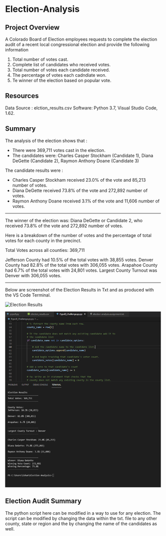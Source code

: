 # Election-Analysis

## Project Overview 

A Colorado Board of Election employees requests to complete the election audit of a recent local congressional election and provide the following information 

1. Total number of votes cast. 
2. Complete list of candidates who received votes. 
3. Total number of votes each candidate received. 
4. The percentage of votes each cadndiate won. 
5. Te winner of the election based on popular vote. 

## Resources 
Data Source : elction_results.csv
Software: Python 3.7, Visual Studio Code, 1.62.

## Summary 

The analysis of the election shows that : 
* There were 369,711 votes cast in the election. 
* The candidates were: Charles Casper Stockham (Candidate 1), Diana DeGette (Candidate 2), Raymon Anthony Doane (Candidate 3) 

The candidate results were : 

* Charles Casper Stockham received 23.0% of the vote and 85,213 number of votes.    
* Diana DeGette received 73.8% of the vote and 272,892 number of votes.
* Raymon Anthony Doane received 3.1% of the vote and 11,606 number of votes.
___________________________________________________________________________________
The winner of the election was: Diana DeGette or Candidate 2, who received 73.8% of 
the vote and 272,892 number of votes. 
 
Here is a breakdown of the number of votes and the percentage of total votes for 
each county in the precinct.

Total Votes across all counties: 369,711

Jefferson County had 10.5% of the total votes with 38,855 votes. 
Denver County had 82.8% of the total votes with 306,055 votes. 
Arapahoe County had 6.7% of the total votes with 24,801 votes. 
Largest County Turnout was Denver with 306,055 votes.
___________________________________________________________________________________


Below are screenshot of the Election Results in Txt and as produced with the VS Code Terminal.

![Election Results](https://user-images.githubusercontent.com/92416151/142970253-3ba5f312-b917-4045-8d18-b61cc87608db.png)

![Results as in VS Code Terminal](https://github.com/ishan9220/Election-Analysis/blob/main/Terminal%20Results.png)


## Election Audit Summary

The python script here can be modified in a way to use for any election. The script can be modified by changing the data within the txt. file to any other county, state or region and the by changing the name of the candidates as well. 
